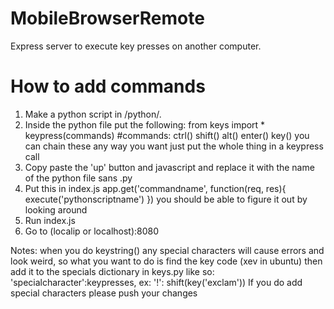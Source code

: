 # MobileBrowserRemote
Express server to execute key presses on another computer.

# How to add commands
1. Make a python script in /python/. 
2. Inside the python file put the following:
  from keys import *
  keypress(commands) #commands: ctrl() shift() alt() enter() key() you can chain these any way you want just put the whole       thing in a keypress call
3. Copy paste the 'up' button and javascript and replace it with the name of the python file sans .py
4. Put this in index.js
  app.get('commandname', function(req, res){
    execute('pythonscriptname')
  })
  you should be able to figure it out by looking around
5. Run index.js
6. Go to (localip or localhost):8080

Notes:
when you do keystring() any special characters will cause errors and look weird, so what you want to do is find the key code (xev in ubuntu) then add it to the specials dictionary in keys.py like so: 'specialcharacter':keypresses, ex: '!': shift(key('exclam'))
If you do add special characters please push your changes
